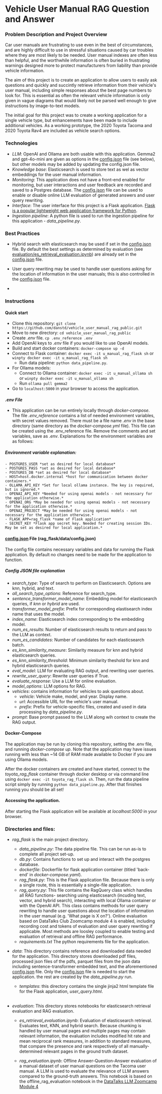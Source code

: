 # Vehicle User Manual RAG Question and Answer

### Problem Description and Project Overview
Car user manuals are frustrating to use even in the best of circumstances, and are highly difficult to use in stressful situations caused by car troubles where they are most likely to be needed. User manual indexes are often less than helpful, and the worthwhile information is often buried in frustrating warnings designed more to protect manufacturers from liability than provide vehicle information.

The aim of this project is to create an application to allow users to easily ask questions and quickly and succintly retrieve information from their vehicle's user manual, including simple responses about the best page numbers to look for. This is essential as often the relevant vehicle information is only given in vague diagrams that would likely not be parsed well enough to give instructions by image-to-text models.

The initial goal for this project was to create a working application for a single vehicle type, but enhancements have been made to include additional vehicles. As a working prototype, the 2020 Toyota Tacoma and 2020 Toyota Rav4 are included as vehicle search options.

### Technologies
 - *LLM*: OpenAI and Ollama are both usable with this application. Gemma2 and gpt-4o-mini are given as options in the [config.json](https://github.com/danstd/vehicle_user_manual_rag_public/blob/main/rag_flask/data/config.json) file (see below), but other models may be added by updating the config.json file.
 - *Knowledge base*: Elasticsearch is used to store text as wel as vector embeddings for the user manual information.
 - *Monitoring*: This application does not have a front-end enabled for monitoring, but user interactions and user feedback are recorded and saved to a Postgres database. The [config.json](https://github.com/danstd/vehicle_user_manual_rag_public/blob/main/rag_flask/data/config.json) file can be used to enable or disable online LLM evaluation of generated answers and user query rewriting.
- *Interface*: The user interface for this project is a Flask application. [Flask is a popular lightweight web application framework for Python](https://palletsprojects.com/projects/flask/).
- *Ingestion pipeline*: A python file is used to run the ingestion pipeline for this application - *data_pipeline.py*.

### Best Practices
- Hybrid search with elasticsearch may be used if set in the [config.json](https://github.com/danstd/vehicle_user_manual_rag_public/blob/main/rag_flask/data/config.json) file. By default the best settings as determined by evaluation (see [evaluation/es_retrieval_evaluation.ipynb](https://github.com/danstd/vehicle_user_manual_rag_public/blob/main/evaluation/es_retrieval_evaluation.ipynb)) are already set in the [config.json](https://github.com/danstd/vehicle_user_manual_rag_public/blob/main/rag_flask/data/config.json) file.
- User query rewriting may be used to handle user questions asking for the location of information in the user manuals; this is also controlled in the [config.json](https://github.com/danstd/vehicle_user_manual_rag_public/blob/main/rag_flask/data/config.json) file.

- 
### Instructions

#### Quick start
 - Clone this repository: `git clone https://github.com/danstd/vehicle_user_manual_rag_public.git`
 - Move to new directory: `cd vehicle_user_manual_rag_public`
 - Create *.env* file. `cp .env_reference .env`
 - Add OpenAI keys to *.env* file if you would like to use OpenAI models.
 - Build and start docker containers: `docker-compose up -d`
 - Connect to Flask container: `docker exec -it u_manual_rag_flask sh` or `winpty docker exec -it u_manual_rag_flask sh`
    - Run data pipeline: `python data_pipeline.py`.
 - For Ollama models:
    - Connect to Ollama container: `docker exec -it u_manual_ollama sh` or `winpty docker exec -it u_manual_ollama sh`
    - Run `ollama pull gemma2`
 - Go to `localhost:5000` in your browser to access the application.

   
#### *.env File*
- This application can be run entirely locally through *docker-compose*. The file *.env_reference* contains a list of needed environment variables, with secret values removed. There must be a file name *.env* in the base directory (same directory as the *docker-compose.yml* file). This file can be created using the .env_reference file. Remove the comments and set variables, save as *.env*. Explanations for the environment variables are as follows:

##### Environment variable explanation:
    - POSTGRES_USER *set as desired for local database*
    - POSTGRES_PASS *set as desired for local database*
    - POSTGRES_DB *set as desired for local database*
    - HOST=host.docker.internal *host for communication between docker containers.*
    - OLLAMA_API_KEY *Set for local ollama instance. The key is required, but is ignored.*
    - OPENAI_API_KEY *Needed for using openai models - not necessary for the application otherwise.*
    - OPENAI_ORG *May be needed for using openai models - not necessary for the application otherwise.*
    - OPENAI_PROJECT *May be needed for using openai models - not necessary for the application otherwise.*
    - FLASK_APP=rag_flask *name of Flask application*
    - SECRET_KEY *Flask app secret key. Needed for creating session IDs. May be set as desired for local application.*

#### [config.json](https://github.com/danstd/vehicle_user_manual_rag_public/blob/main/rag_flask/data/config.json) File (rag_flask/data/config.json)
The config file contains necessary variables and data for running the Flask application. By default no changes need to be made for the application to function.

##### Config JSON file explanation
- *search_type*: Type of search to perform on Elasticsearch. Options are knn, hybrid, and text.
- *all_search_type_options*: Reference for search_type.
- *sentence_transformer_model_name*: Embedding model for elasticsearch queries, if *knn* or *hybrid* are used.
- *transformer_model_prefix*: Prefix for corresponding elastisearch index name that uses the model.
- *index_name*: Elasticsearch index corresponding to the embedding model.
- *num_es_results*: Number of elasticsearch results to return and pass to the LLM as context.
- *num_es_candidates*: Number of candidates for each elasticsearch batch.
- *es_knn_similarity_measure*: Similarity measure for knn and hybrid elasticsearch queries.
- *es_knn_similarity_threshold*: Minimum similarity theshold for knn and hybrid elasticsearch queries.
- *eval_model*: LLM for evaluating RAG output, and rewriting user queries.
- *rewrite_user_query*: Rewrite user queries if True.
- *evaluate_response*: Use a LLM for online evaluation.
- *model_options*: LLM options for RAG.
- *vehicles*: contains information for vehicles to ask questions about.
    - *vehicle*: Vehicle make, model, and year. Display name.
    - *url*: Accessible URL for the vehicle's user manual.
    - *prefix*: Prefix for vehicle-specific files, created and used in data processing by *data_pipeline.py*.
- *prompt*: Base prompt passed to the LLM along wih context to create the RAG output.

#### Docker-Compose
The application may be run by cloning this repository, setting the .env file, and running *docker-compose up*. Note that the application may have issues running with less than ~14 GB of RAM made available to Docker if you are using Ollama models.

After the docker containers are created and have started, connect to the *toyota_rag_flask* container through docker desktop or via command line using
`docker exec -it toyota_rag_flask sh`. Then, run the data pipeline script simply by running `python data_pipeline.py`. After that finishes running you should be all set!

#### Accessing the application.
After starting the Flask application will be available at *localhost:5000* in your browser.


### Directories and files:
- *rag_flask* is the main project directory.
    - *data_pipeline.py*: The data pipeline file. This can be run as-is to complete all project set-up.
    - *db.py*: Contains functions to set up and interact with the postgres database.
    - *dockerfile*: Dockerfile for flask application container (titled 'back-end' in *docker-compose.yaml*).
    - *rag_flask.py*: This is the Flask application file. Because there is only a single route, this is essentially a single-file application.
    - *rag_query.py*: This file contains the RagQuery class which handles all RAG functions- searching using elasticsearch (incuding text, vector, and hybrid search), interacting with local Ollama container or with the OpenAI API. This class contains methods for user query rewriting to handle user questions about the location of information in the user manual (e.g. 'What page is X on?'). Online evaluation based on DataTalks Club Zoomcamp module 4 is enabled, including recording cost and tokens of evaluation and user query rewriting if applicable. Most methods are loosley coupled to enable testing and evaluation of retrieval and offline RAG performance.
    - *requirements.txt* The python requirements file for the application.

 - *data*: This directory contains reference and downloaded data needed for the application. This directory stores downloaded pdf files, processed json files of the pdfs, parquet files from the json data including sentence-transformer embedded text, and the aforementioned [config.json](https://github.com/danstd/vehicle_user_manual_rag_public/blob/main/rag_flask/data/config.json) file. Only the [config.json](https://github.com/danstd/vehicle_user_manual_rag_public/blob/main/rag_flask/data/config.json) file is needed to start the application. the rest are created by the *data_pipeline.py* run.
    <br>
    - *templates*: this directory contains the single jinja2 html template file for the Flask application, *user_query.html*.
    <br>

- *evaluation*: This directory stores notebooks for elasticsearch retrieval evaluation and RAG evaluation.
    - *es_retrieval_evaluation.ipynb*: Evaluation of elasticsearch retrieval. Evaluates text, KNN, and hybrid search. Because chunking is handled by user manual pages and multiple pages may contain relevant information, the evaluation includes modified hit rate and mean reciprocal rank measures, in addition to standard measures, that compare the presence and rank respectively of all manually-determined relevant pages in the ground truth dataset.

    - *rag_evaluation.ipynb*: Offline Answer-Question-Answer evaluation of a manual dataset of user manual questions on the Tacoma user manual. A LLM is used to evaluate the relevance of LLM answers compared to the ground-truth answers. This notebook is based on the offline_rag_evaluation notebook in the [DataTalks LLM Zoomcamp Module 4](https://github.com/DataTalksClub/llm-zoomcamp/blob/main/04-monitoring/offline-rag-evaluation.ipynb)

